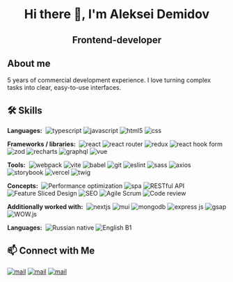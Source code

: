 <h1 align="center">Hi there 👋, I'm Aleksei Demidov</h1>

<h2 align="center">Frontend-developer</h2>

<h2>About me</h2>

<p>5 years of commercial development experience. I love turning complex tasks into clear, easy-to-use interfaces.</p>

<h2>🛠️ Skills</h2>
<p><b>Languages:</b>&nbsp; 
    <img src="https://img.shields.io/badge/TypeScript-3178c6?style=flat-square&logo=typescript&logoColor=fff" alt="typescript" />
    <img src="https://img.shields.io/badge/JavaScript-f7df1e?style=flat-square&logo=javascript&logoColor=000" alt="javascript" />
    <img src="https://img.shields.io/badge/HTML5-e34f26?style=flat-square&logo=html5&logoColor=fff" alt="html5" />
    <img src="https://img.shields.io/badge/CSS-663399?style=flat-square&logo=css&logoColor=fff" alt="css" />
</p>

<p><b>Frameworks / libraries:</b>&nbsp; 
    <img src="https://img.shields.io/badge/React-61dbfb?style=flat-square&logo=react&logoColor=000" alt="react" />
    <img src="https://img.shields.io/badge/React_Router-CA4245?style=flat-square&logo=reactrouter&logoColor=fff" alt="react router" />
    <img src="https://img.shields.io/badge/Redux-764ABC?style=flat-square&logo=redux&logoColor=fff" alt="redux" />
    <img src="https://img.shields.io/badge/React_Hook_Form-EC5990?style=flat-square&logo=reacthookform&logoColor=fff" alt="react hook form" />
    <img src="https://img.shields.io/badge/Zod-3E67B1?style=flat-square&logo=zod&logoColor=fff" alt="zod" />
    <img src="https://img.shields.io/badge/Recharts-FF6384?style=flat-square&logo=chartdotjs&logoColor=fff" alt="recharts" />
    <img src="https://img.shields.io/badge/GraphQL-E10098?style=flat-square&logo=graphql&logoColor=fff" alt="graphql" />
    <img src="https://img.shields.io/badge/Vue.js-4FC08D?style=flat-square&logo=vuedotjs&logoColor=fff" alt="vue" />
</p>

<p><b>Tools:</b>&nbsp; 
    <img src="https://img.shields.io/badge/Webpack-8DD6F9?style=flat-square&logo=webpack&logoColor=000" alt="webpack" />
    <img src="https://img.shields.io/badge/Vite-646CFF?style=flat-square&logo=vite&logoColor=fff" alt="vite" />
    <img src="https://img.shields.io/badge/Babel-F9DC3E?style=flat-square&logo=babel&logoColor=000" alt="babel" />
    <img src="https://img.shields.io/badge/Git-F05032?style=flat-square&logo=git&logoColor=fff" alt="git" />
    <img src="https://img.shields.io/badge/ESLint-4B32C3?style=flat-square&logo=eslint&logoColor=fff" alt="eslint" />
    <img src="https://img.shields.io/badge/Sass-CC6699?style=flat-square&logo=sass&logoColor=fff" alt="sass" />
    <img src="https://img.shields.io/badge/Axios-5A29E4?style=flat-square&logo=axios&logoColor=fff" alt="axios" />
    <img src="https://img.shields.io/badge/Storybook-FF4785?style=flat-square&logo=storybook&logoColor=fff" alt="storybook" />
    <img src="https://img.shields.io/badge/Vercel-000000?style=flat-square&logo=vercel&logoColor=fff" alt="vercel" />
    <img src="https://img.shields.io/badge/Twig-226622?style=flat-square&logoColor=fff" alt="twig" />
</p>

<p><b>Concepts:</b>&nbsp; 
    <img src="https://img.shields.io/badge/Performance_optimization-236?style=flat-square" alt="Performance optimization" />
    <img src="https://img.shields.io/badge/SPA-237?style=flat-square" alt="spa" />
    <img src="https://img.shields.io/badge/RESTful_API-238?style=flat-square" alt="RESTful API" />
    <img src="https://img.shields.io/badge/Feature_Sliced_Design-349?style=flat-square" alt="Feature Sliced Design" />
    <img src="https://img.shields.io/badge/SEO-34a?style=flat-square" alt="SEO" />
    <img src="https://img.shields.io/badge/Agile/Scrum-34b?style=flat-square" alt="Agile Scrum" />
    <img src="https://img.shields.io/badge/Code_review-34c?style=flat-square" alt="Code review" />
</p>

<p><b>Additionally worked with:</b>&nbsp; 
    <img src="https://img.shields.io/badge/Next.js-000000?style=flat-square&logo=nextdotjs&logoColor=fff" alt="nextjs" />
    <img src="https://img.shields.io/badge/MUI-007FFF?style=flat-square&logo=mui&logoColor=fff" alt="mui" />
    <img src="https://img.shields.io/badge/MongoDB-47A248?style=flat-square&logo=mongodb&logoColor=fff" alt="mongodb" />
    <img src="https://img.shields.io/badge/Express.js-778?style=flat-square&logo=express&logoColor=fff" alt="express js" />
    <img src="https://img.shields.io/badge/GSAP-0AE448?style=flat-square&logo=gsap&logoColor=fff" alt="gsap" />
    <img src="https://img.shields.io/badge/WOW.js-889?style=flat-square" alt="WOW.js" />
</p>

<p><b>Languages:</b>&nbsp; 
    <img src="https://img.shields.io/badge/Russian-native-ddf?style=flat-square&label=Russian&labelColor=335" alt="Russian native" />
    <img src="https://img.shields.io/badge/English-B1-ddf?style=flat-square&label=English&labelColor=335" alt="English B1" />
</p>

<h2>📫 Connect with Me</h2>
<p>
    <a href="mailto:dr.a.lekter@gmail.com" style="display:inline-block; vertical-align:middle;">
        <img src="https://img.shields.io/badge/dr.a.lekter@gmail.com-EA4335?style=for-the-badge&logo=gmail&logoColor=fff" alt="mail" />
    </a>
    <a href="https://www.linkedin.com/in/demalx/" style="display:inline-block; vertical-align:middle;">
        <img src="https://img.shields.io/badge/LinkedIn-0077B5?style=for-the-badge&logo=inspire&logoColor=fff" alt="mail" />
    </a>
    <a href="https://t.me/demalx" style="display:inline-block; vertical-align:middle;">
        <img src="https://img.shields.io/badge/Telegram-26A5E4?style=for-the-badge&logo=telegram&logoColor=fff" alt="mail" />
    </a>
</p>